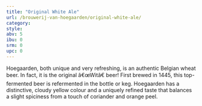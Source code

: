 ```yaml
---
title: "Original White Ale"
url: /brouwerij-van-hoegaarden/original-white-ale/
category: 
style: 
abv: 5
ibu: 0
srm: 0
upc: 0
---
```

Hoegaarden, both unique and very refreshing, is an authentic Belgian wheat beer. In fact, it is the original â€œWitâ€ beer! First brewed in 1445, this top-fermented beer is refermented in the bottle or keg. Hoegaarden has a distinctive, cloudy yellow colour and a uniquely refined taste that balances a slight spiciness from a touch of coriander and orange peel.
